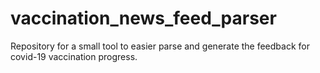 # vaccination_news_feed_parser
Repository for a small tool to easier parse and generate the feedback for covid-19 vaccination progress.
